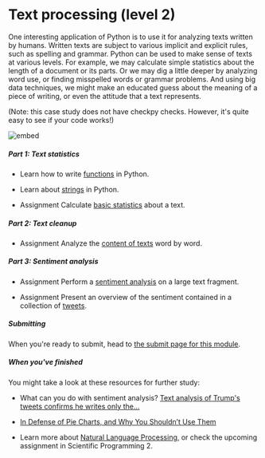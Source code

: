# Text processing (level 2)

One interesting application of Python is to use it for analyzing texts written by humans. Written texts are subject to various implicit and explicit rules, such as spelling and grammar. Python can be used to make sense of texts at various levels. For example, we may calculate simple statistics about the length of a document or its parts. Or we may dig a little deeper by analyzing word use, or finding misspelled words or grammar problems. And using big data techniques, we might make an educated guess about the meaning of a piece of writing, or even the attitude that a text represents.


(Note: this case study does not have checkpy checks. However, it's quite easy to see if your code works!)


![embed](https://player.vimeo.com/video/233508920)

##### Part 1: Text statistics

- Learn how to write [functions](/text/functions) in Python.

- Learn about [strings](/text/strings) in Python.

- <span class="badge badge-primary">Assignment</span> Calculate [basic statistics](/text/statistics) about a text.

##### Part 2: Text cleanup

- <span class="badge badge-primary">Assignment</span> Analyze the [content of texts](/text/words) word by word.

##### Part 3: Sentiment analysis

- <span class="badge badge-primary">Assignment</span> Perform a [sentiment analysis](/text/sentiment) on a large text fragment.

- <span class="badge badge-primary">Assignment</span> Present an overview of the sentiment contained in a collection of [tweets](/text/tweets).

##### Submitting

When you're ready to submit, head to [the submit page for this module](/text/submit).

##### When you've finished

You might take a look at these resources for further study:

- What can you do with sentiment analysis? [Text analysis of Trump's tweets confirms he writes only the...](http://varianceexplained.org/r/trump-tweets/)

- [In Defense of Pie Charts, and Why You Shouldn’t Use Them](https://medium.com/@KristinHenry/in-defense-of-pie-charts-and-why-you-shouldnt-use-them-df2e8ccb5f76)

- Learn more about [Natural Language Processing](http://www.ling.helsinki.fi/kit/2008s/clt231/nltk-0.9.5/doc/en/book.html), or check the upcoming assignment in Scientific Programming 2.
